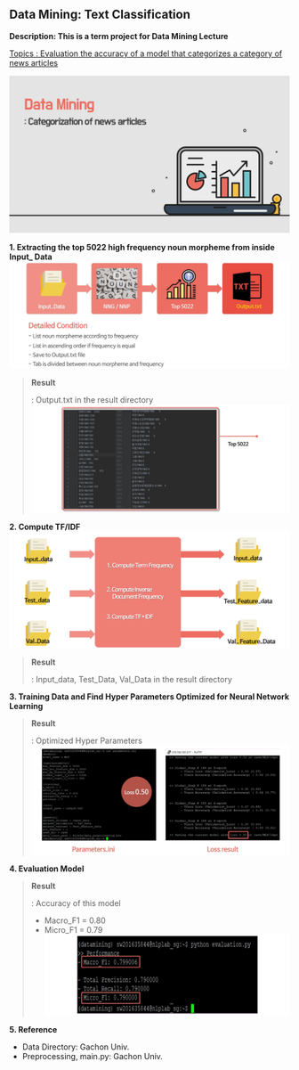 ## Data Mining: Text Classification

**Description: This is a term project for Data Mining Lecture**

<u>Topics : Evaluation the accuracy of a model that categorizes a category of news articles</u>

![](./img/Title.jpg)

**1. Extracting the top 5022 high frequency noun morpheme from inside Input_ Data**
![](.\img\subscription1.jpg)

> **Result**
>
> : Output.txt in the result directory
![](.\img\result1.jpg)

**2. Compute TF/IDF**
![](.\img\subscription2.png)

> **Result**
>
> : Input_data, Test_Data, Val_Data in the result directory

**3. Training Data and Find Hyper Parameters Optimized for Neural Network Learning** 

> **Result**
>
> : Optimized Hyper Parameters
![](.\img\result3.jpg)

**4. Evaluation Model**

> **Result**
>
> : Accuracy of this model
>
> - Macro_F1 = 0.80
> - Micro_F1 = 0.79
![](.\img\result4.jpg)

**5. Reference**

- Data Directory: Gachon Univ.
- Preprocessing, main.py: Gachon Univ. 

